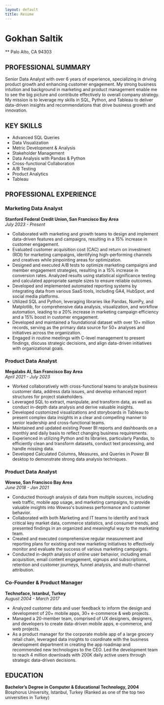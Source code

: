 ```yaml
---
layout: default
title: Resume
---
```


# Gokhan Saltik

** Palo Alto, CA 94303 

## PROFESSIONAL SUMMARY
Senior Data Analyst with over 6 years of experience, specializing in driving product growth and enhancing customer engagement. My strong business intuition and background in marketing and product management enable me to see the big picture and contribute effectively to overall company strategy. My mission is to leverage my skills in SQL, Python, and Tableau to deliver data-driven insights and recommendations that drive business growth and innovation.

## KEY SKILLS
<ul class="key-skills">
    <li class="key-skills-item">Advanced SQL Queries</li>
    <li class="key-skills-item">Data Visualization</li>
    <li class="key-skills-item">Metric Development & Analysis</li>
    <li class="key-skills-item">Stakeholder Management</li>
    <li class="key-skills-item">Data Analysis with Pandas & Python</li>
    <li class="key-skills-item">Cross-functional Collaboration</li>
    <li class="key-skills-item">A/B Testing</li>
    <li class="key-skills-item">Product Analytics</li>
    <li class="key-skills-item">Tableau</li>
</ul>

## PROFESSIONAL EXPERIENCE

### Marketing Data Analyst  
**Stanford Federal Credit Union, San Francisco Bay Area**  
_July 2023 - Present_  
- Collaborated with marketing and growth teams to design and implement data-driven features and campaigns, resulting in a 15% increase in customer engagement.
- Evaluated customer acquisition cost (CAC) and return on investment (ROI) for marketing campaigns, identifying high-performing channels and creatives while pinpointing areas for optimization.
- Designed and executed A/B tests to optimize marketing campaigns and member engagement strategies, resulting in a 15% increase in conversion rates. Analyzed results using statistical significance testing and calculated appropriate sample sizes to ensure reliable outcomes.
- Developed and implemented automated reporting systems by integrating data from various SaaS tools, including GA4, HubSpot, and social media platforms.
- Utilized SQL and Python, leveraging libraries like Pandas, NumPy, and Matplotlib, for comprehensive data analysis, visualization, and workflow automation, leading to a 20% increase in marketing campaign efficiency and a 15% boost in customer engagement.
- Developed and maintained a foundational dataset with over 10+ million records, serving as the primary data source for 50+ analyses and initiatives across the organization.
- Engaged in routine meetings with C-level management to present findings, discuss strategic decisions, and align data-driven initiatives with organizational goals.

### Product Data Analyst  
**Megalabs AI, San Francisco Bay Area**  
_April 2021 - July 2023_  
- Worked collaboratively with cross-functional teams to analyze business customer data, address data issues, and develop enhanced report structures for project stakeholders.
- Leveraged SQL to extract, manipulate, and transform data, as well as conduct in-depth data analysis and derive valuable insights.
- Developed customized visualizations and storyboards in Tableau to present complex data insights in a clear and compelling manner to senior leadership and cross-functional teams.
- Maintained and updated existing Power BI reports and dashboards on a monthly and daily basis to reflect changing business requirements.
- Experienced in utilizing Python and its libraries, particularly Pandas, to efficiently clean and transform datasets, conduct text processing, and handle missing data.
- Developed Calculated Columns, Measures, and Queries in Power BI desktop to demonstrate strong data analysis techniques.

### Product Data Analyst  
**Wowso, San Francisco Bay Area**  
_June 2018 - Jan 2021_  
- Conducted thorough analysis of data from multiple sources, including web traffic, mobile app usage, and marketing campaigns, to provide valuable insights into Wowso's business performance and customer behavior.
- Collaborated with both Marketing and IT teams to identify and track critical key market data, commerce statistics, and consumer trends, and presented findings in an organized and meaningful way to the marketing team.
- Created and executed comprehensive regular measurement and reporting plans for existing and new marketing initiatives to effectively monitor and evaluate the success of various marketing campaigns.
- Conducted in-depth analysis of online user behavior, including email acquisition, email content engagement, signups and subscriptions, retention and customer journeys, funnel analysis, and multi-channel attribution.

### Co-Founder & Product Manager  
**Technoface, Istanbul, Turkey**  
_August 2004 - March 2017_  
- Analyzed customer data and user feedback to inform the design and development of 20+ mobile apps, 30+ e-commerce & web projects.
- Managed a 20-member team, comprised of UX designers, designers, and developers to create data-driven mobile apps, e-commerce, and web projects.
- As a product manager for the corporate mobile app of a large grocery retail chain, leveraged data insights to coordinate with the business development department in creating the app roadmap and recommended new technologies to the CEO. Led the development team to reach 4 million downloads with 200K daily active users through strategic data-driven decisions.

## EDUCATION
**Bachelor’s Degree in Computer & Educational Technology, 2004**  
Bosphorus University, Istanbul, Turkey (Ranked as one of the top two universities in Turkey)
